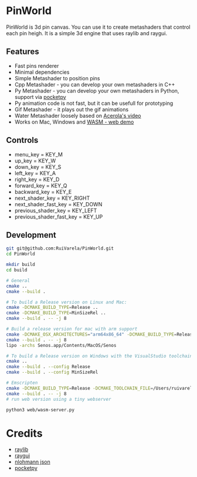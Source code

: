# PinWorld
PinWorld is 3d pin canvas. You can use it to create metashaders that control each pin heigh. 
It is a simple 3d engine that uses raylib and raygui.

## Features
- Fast pins renderer
- Minimal dependencies
- Simple Metashader to position pins
- Cpp Metashader - you can develop your own metashaders in C++
- Py Metashader - you can develop your own metashaders in Python, support via [pocketpy](https://pocketpy.dev/)
- Py animation code is not fast, but it can be usefull for prototyping
- Gif Metashader - it plays out the gif animations
- Water Metashader loosely based on [Acerola's video](https://www.youtube.com/watch?v=PH9q0HNBjT4&list=PLFTSYFO3lrKw35oVgO_GzXbvu7medjsG6&index=4)
- Works on Mac, Windows and [WASM - web demo](https://pinworld.demanda.pt/)

## Controls
- menu_key = KEY_M
- up_key = KEY_W
- down_key = KEY_S
- left_key = KEY_A
- right_key = KEY_D
- forward_key = KEY_Q
- backward_key = KEY_E
- next_shader_key = KEY_RIGHT
- next_shader_fast_key = KEY_DOWN
- previous_shader_key = KEY_LEFT
- previous_shader_fast_key = KEY_UP

## Development
```bash
git git@github.com:RuiVarela/PinWorld.git
cd PinWorld

mkdir build
cd build

# General
cmake ..
cmake --build .

# To build a Release version on Linux and Mac:
cmake -DCMAKE_BUILD_TYPE=Release ..
cmake -DCMAKE_BUILD_TYPE=MinSizeRel ..
cmake --build . -- -j 8

# Build a release version for mac with arm support
cmake -DCMAKE_OSX_ARCHITECTURES="arm64x86_64" -DCMAKE_BUILD_TYPE=Release .. 
cmake --build . -- -j 8
lipo -archs Senos.app/Contents/MacOS/Senos

# To build a Release version on Windows with the VisualStudio toolchain:
cmake ..
cmake --build . --config Release
cmake --build . --config MinSizeRel

# Emscripten
cmake -DCMAKE_BUILD_TYPE=Release -DCMAKE_TOOLCHAIN_FILE=/Users/ruivarela/projects/emsdk/upstream/emscripten/cmake/Modules/Platform/Emscripten.cmake -DPLATFORM=Web ..
cmake --build . -- -j 8
# run web version using a tiny webserver

python3 web/wasm-server.py
```

# Credits
- [raylib](https://www.raylib.com/)
- [raygui](https://github.com/raysan5/raygui)
- [nlohmann json](https://github.com/nlohmann/json)
- [pocketpy](https://pocketpy.dev/)
